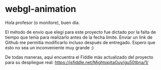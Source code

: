 # webgl-animation

Hola profesor (o monitore), buen día.

El método de envío que elegí para este proyecto fue dictado por la falta de tiempo que tenía para realizarlo antes de la fecha límite. Enviar un link de Github me permitía modificarlo incluso después de entregado. Espero que esto no sea un inconveniente muy grande :)

De todas maneras, aquí encuentra el Fiddle más actualizado del proyecto para su despliegue real: https://jsfiddle.net/MightopitaGuy/gu50tbna/1/ 
